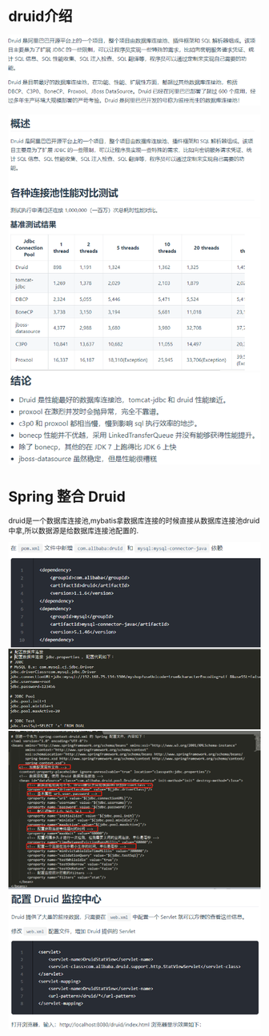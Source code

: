# druid介绍

![](pics/Druid性能优势.png)

![](pics/druid01.png)
![请求-归还数据库连接100万次耗时,单位是毫秒](pics/druid02.png)
![](pics/druid03.png)

# Spring 整合 Druid

druid是一个数据库连接池,mybatis拿数据库连接的时候直接从数据库连接池druid中拿,所以数据源是给数据库连接池配置的.

![](pics/Spring整合Druid01.png)
![](pics/Spring整合Druid02.png)
![](pics/Spring整合Druid03.png)
![](pics/Spring整合Druid04.png)
